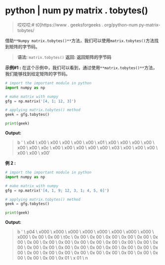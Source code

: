 # python | num py matrix . tobytes()

> 哎哎哎:# t0]https://www . geeksforgeeks . org/python-num py-matrix-tobytes/

借助`**Numpy matrix.tobytes()**`方法，我们可以使用`matrix.tobytes()`方法找到矩阵的字节码。

> **语法:** `matrix.tobytes()`
> **返回:** **返回矩阵的字节码**

**示例#1 :**
在这个示例中，我们可以看到，通过使用`**matrix.tobytes()**`方法，我们能够找到给定矩阵的字节码。

```py
# import the important module in python
import numpy as np

# make matrix with numpy
gfg = np.matrix('[4, 1; 12, 3]')

# applying matrix.tobytes() method
geek = gfg.tobytes()

print(geek)
```

**Output:**

> b ' \ x04 \ x00 \ x00 \ x00 \ x00 \ x00 \ x01 \ x00 \ x00 \ x00 \ x00 \ x00 \ x00 \ x0c \ x00 \ x00 \ x00 \ x00 \ x00 \ x03 \ x00 \ x00 \ x00 \ x00 \ x00 \ x00′

**例 2 :**

```py
# import the important module in python
import numpy as np

# make matrix with numpy
gfg = np.matrix('[4, 1, 9; 12, 3, 1; 4, 5, 6]')

# applying matrix.tobytes() method
geek = gfg.tobytes()

print(geek)
```

**Output:**

> b ' \ p04 \ x000 \ x000 \ x000 \ x000 \ x000 \ x000 \ x000 \ x000 \ x000 \ 0x 00 \ 0x 00 \ t0c \ 0x 00 \ 0x 00 \ 0x 00 \ 0x 00 \ 0x 00 \ 0x 00 \ 0x 00 \ 0x 00 \ 0x 00 \ 0x 00 \ 0x 00 \ 0x 00 \ 0x 00 \ 0x 00 \ 0x 00 \ 0x 00 \ 0x 00 \ 0x 00 \ 0x 00 \ 0x 00 \ 0x 00 \ 0x 00 \ 0x 00 \ 0x 00 \ 0x 00 \ 0x 00 \ 0x 00 \ 0x 00 \ 0x 00 \ 0x 00 \ 0x 00 \ 0x 00 \ 0x 00 \ 0x 00 \ 0x 00 \ 0x 01 \ x 01 \ n